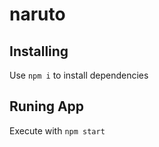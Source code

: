 # naruto

## Installing

Use <code>npm i</code> to install dependencies

## Runing App

Execute with <code>npm start</code>
